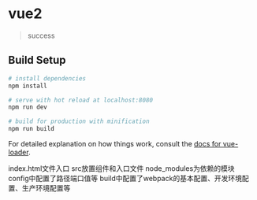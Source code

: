 # vue2

> success

## Build Setup

``` bash
# install dependencies
npm install

# serve with hot reload at localhost:8080
npm run dev

# build for production with minification
npm run build
```

For detailed explanation on how things work, consult the [docs for vue-loader](http://vuejs.github.io/vue-loader).


index.html文件入口
src放置组件和入口文件
node_modules为依赖的模块
config中配置了路径端口值等
build中配置了webpack的基本配置、开发环境配置、生产环境配置等